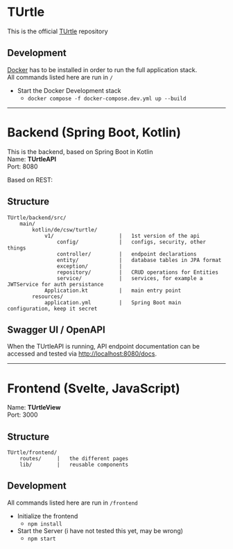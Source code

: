 # TUrtle
This is the official [TUrtle](https://exmaple.com) repository

## Development
[Docker](https://www.docker.com/) has to be installed in order to run the full application stack.  
All commands listed here are run in `/`  
* Start the Docker Development stack
    * `docker compose -f docker-compose.dev.yml up --build`

___

# Backend (Spring Boot, Kotlin)
This is the backend, based on Spring Boot in Kotlin  
Name: **TUrtleAPI**  
Port: 8080

Based on REST:

## Structure
```
TUrtle/backend/src/
    main/
        kotlin/de/csw/turtle/
            v1/                     |   1st version of the api
                config/             |   configs, security, other things
                controller/         |   endpoint declarations
                entity/             |   database tables in JPA format
                exception/          |
                repository/         |   CRUD operations for Entities
                service/            |   services, for example a JWTService for auth persistance
            Application.kt          |   main entry point
        resources/
            application.yml         |   Spring Boot main configuration, keep it secret
```

## Swagger UI / OpenAPI
When the TUrtleAPI is running, API endpoint documentation can be accessed and tested via [http://localhost:8080/docs](http://localhost:8080/docs).

___

# Frontend (Svelte, JavaScript)
Name: **TUrtleView**  
Port: 3000

## Structure
```
TUrtle/frontend/
    routes/     |   the different pages
    lib/        |   reusable components
```

## Development
All commands listed here are run in `/frontend`
* Initialize the frontend
    * `npm install`
* Start the Server (i have not tested this yet, may be wrong)
    * `npm start`
